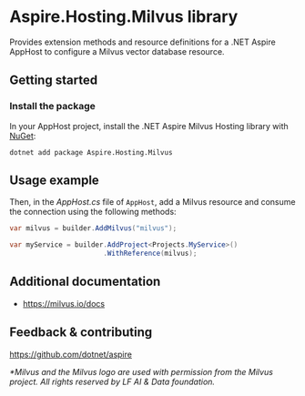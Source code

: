 # Aspire.Hosting.Milvus library

Provides extension methods and resource definitions for a .NET Aspire AppHost to configure a Milvus vector database resource.

## Getting started

### Install the package

In your AppHost project, install the .NET Aspire Milvus Hosting library with [NuGet](https://www.nuget.org):

```dotnetcli
dotnet add package Aspire.Hosting.Milvus
```

## Usage example

Then, in the _AppHost.cs_ file of `AppHost`, add a Milvus resource and consume the connection using the following methods:

```csharp
var milvus = builder.AddMilvus("milvus");

var myService = builder.AddProject<Projects.MyService>()
                       .WithReference(milvus);
```

## Additional documentation
* https://milvus.io/docs

## Feedback & contributing

https://github.com/dotnet/aspire

_*Milvus and the Milvus logo are used with permission from the Milvus project. All rights reserved by LF AI & Data foundation._
